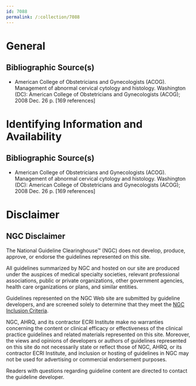 ```yaml
---
id: 7088
permalink: /:collection/7088
---
```


# General

## Bibliographic Source(s)

- American College of Obstetricians and Gynecologists (ACOG). Management of abnormal cervical cytology and histology. Washington (DC): American College of Obstetricians and Gynecologists (ACOG); 2008 Dec. 26 p. [169 references]

# Identifying Information and Availability

## Bibliographic Source(s)

- American College of Obstetricians and Gynecologists (ACOG). Management of abnormal cervical cytology and histology. Washington (DC): American College of Obstetricians and Gynecologists (ACOG); 2008 Dec. 26 p. [169 references]

# Disclaimer

## NGC Disclaimer

The National Guideline Clearinghouse™ (NGC) does not develop, produce, approve, or endorse the guidelines represented on this site.

All guidelines summarized by NGC and hosted on our site are produced under the auspices of medical specialty societies, relevant professional associations, public or private organizations, other government agencies, health care organizations or plans, and similar entities.

Guidelines represented on the NGC Web site are submitted by guideline developers, and are screened solely to determine that they meet the [NGC Inclusion Criteria](/help-and-about/summaries/inclusion-criteria).

NGC, AHRQ, and its contractor ECRI Institute make no warranties concerning the content or clinical efficacy or effectiveness of the clinical practice guidelines and related materials represented on this site. Moreover, the views and opinions of developers or authors of guidelines represented on this site do not necessarily state or reflect those of NGC, AHRQ, or its contractor ECRI Institute, and inclusion or hosting of guidelines in NGC may not be used for advertising or commercial endorsement purposes.

Readers with questions regarding guideline content are directed to contact the guideline developer.

